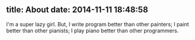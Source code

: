 title: About
date: 2014-11-11 18:48:58
---
I'm a super lazy girl. But,
I write program better than other painters;
I paint better than other pianists;
I play piano better than other programmers.